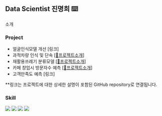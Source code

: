 
## Data Scientist 진명희 ⌨️

소개

### Project
- 얼굴인식모델 개선 [링크]
- 과적차량 인식 및 단속 [[🔗프로젝트소개](https://github.com/jinmyeonghee/Overload-vehicle-detection)]
- 재활용쓰레기 분류모델 [[🔗프로젝트소개](https://github.com/jinmyeonghee/Garbage-classification-model/tree/main)]
- 카페 창업시 방문자수 예측 [[🔗프로젝트소개](https://github.com/jinmyeonghee/Visitor_Prediction_ML)]
- 고객만족도 예측 [링크]
  
**링크는 프로젝트에 대한 상세한 설명이 포함된 GitHub repository로 연결됩니다.

### Skill
<img src="https://img.shields.io/badge/python-3776AB?style=flat&logo=python&logoColor=white"/> <img src="https://img.shields.io/badge/postgresql-4169E1?style=flat&logo=postgresql&logoColor=white"/> <img src="https://img.shields.io/badge/selenium-43B02A?style=flat&logo=selenium&logoColor=white"/> <img src="https://img.shields.io/badge/metabase-509EE3?style=flat&logo=metabase&logoColor=white"/>




